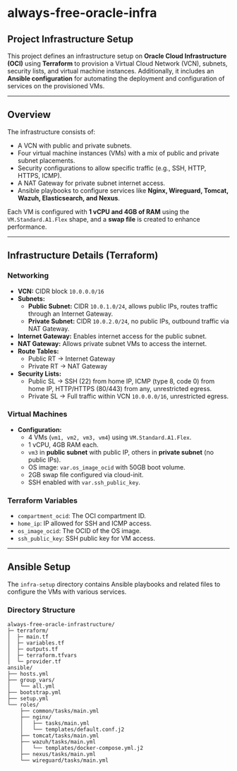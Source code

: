 # always-free-oracle-infra

## Project Infrastructure Setup
This project defines an infrastructure setup on **Oracle Cloud Infrastructure (OCI)** using **Terraform** to provision a Virtual Cloud Network (VCN), subnets, security lists, and virtual machine instances. Additionally, it includes an **Ansible configuration** for automating the deployment and configuration of services on the provisioned VMs.

---

## Overview
The infrastructure consists of:

- A VCN with public and private subnets.  
- Four virtual machine instances (VMs) with a mix of public and private subnet placements.  
- Security configurations to allow specific traffic (e.g., SSH, HTTP, HTTPS, ICMP).  
- A NAT Gateway for private subnet internet access.  
- Ansible playbooks to configure services like **Nginx, Wireguard, Tomcat, Wazuh, Elasticsearch, and Nexus**.  

Each VM is configured with **1 vCPU and 4GB of RAM** using the `VM.Standard.A1.Flex` shape, and a **swap file** is created to enhance performance.

---

## Infrastructure Details (Terraform)

### Networking
- **VCN:** CIDR block `10.0.0.0/16`
- **Subnets:**
  - **Public Subnet:** CIDR `10.0.1.0/24`, allows public IPs, routes traffic through an Internet Gateway.
  - **Private Subnet:** CIDR `10.0.2.0/24`, no public IPs, outbound traffic via NAT Gateway.
- **Internet Gateway:** Enables internet access for the public subnet.  
- **NAT Gateway:** Allows private subnet VMs to access the internet.  
- **Route Tables:**
  - Public RT → Internet Gateway  
  - Private RT → NAT Gateway  
- **Security Lists:**
  - Public SL → SSH (22) from home IP, ICMP (type 8, code 0) from home IP, HTTP/HTTPS (80/443) from any, unrestricted egress.  
  - Private SL → Full traffic within VCN `10.0.0.0/16`, unrestricted egress.  

### Virtual Machines
- **Configuration:**
  - 4 VMs (`vm1, vm2, vm3, vm4`) using `VM.Standard.A1.Flex`.  
  - 1 vCPU, 4GB RAM each.  
  - `vm3` in **public subnet** with public IP, others in **private subnet** (no public IPs).  
  - OS image: `var.os_image_ocid` with 50GB boot volume.  
  - 2GB swap file configured via cloud-init.  
  - SSH enabled with `var.ssh_public_key`.  

### Terraform Variables
- `compartment_ocid`: The OCI compartment ID.  
- `home_ip`: IP allowed for SSH and ICMP access.  
- `os_image_ocid`: The OCID of the OS image.  
- `ssh_public_key`: SSH public key for VM access.  

---

## Ansible Setup
The `infra-setup` directory contains Ansible playbooks and related files to configure the VMs with various services.

### Directory Structure
```plaintext
always-free-oracle-infrastructure/
├─ terraform/
│  ├─ main.tf
│  ├─ variables.tf
│  ├─ outputs.tf
│  ├─ terraform.tfvars
│  └─ provider.tf
ansible/
├── hosts.yml
├── group_vars/
│   └── all.yml
├── bootstrap.yml
├── setup.yml
└── roles/
    ├── common/tasks/main.yml
    ├── nginx/
    │   ├── tasks/main.yml
    │   └── templates/default.conf.j2
    ├── tomcat/tasks/main.yml
    ├── wazuh/tasks/main.yml
    │   └── templates/docker-compose.yml.j2
    ├── nexus/tasks/main.yml
    └── wireguard/tasks/main.yml